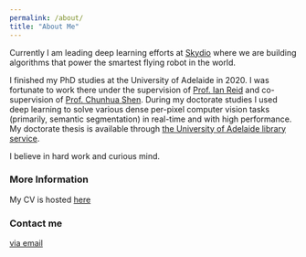 ```yaml
---
permalink: /about/
title: "About Me"
---
```


Currently I am leading deep learning efforts at [Skydio](https://www.skydio.com) where we are building algorithms that power the smartest flying robot in the world.

I finished my PhD studies at the University of Adelaide in 2020. I was fortunate to work there under the supervision of [Prof. Ian Reid](https://cs.adelaide.edu.au/~ianr/) and co-supervision of [Prof. Chunhua Shen](https://cshen.github.io). During my doctorate studies I used deep learning to solve various dense per-pixel computer vision tasks (primarily, semantic segmentation) in real-time and with high performance. My doctorate thesis is available through [the University of Adelaide library service](https://digital.library.adelaide.edu.au/dspace/handle/2440/129333).

I believe in hard work and curious mind.

### More Information

My CV is hosted [here](https://raw.githubusercontent.com/DrSleep/drsleep.github.io/master/files/cv2.pdf)

### Contact me

[via email](mailto:nekrasowladimir(at)gmail(dot)com)